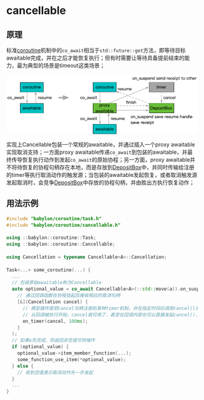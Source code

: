 # cancellable

## 原理

标准[coroutine](https://en.cppreference.com/w/cpp/language/coroutines)机制中的`co_await`相当于`std::future::get`方法，即等待目标awaitable完成，并在之后才能恢复执行；但有时需要让等待具备提前结束的能力，最为典型的场景是timeout这类场景；

![](images/cancellable.png)

实现上Cancellable包装一个常规的awaitable，并通过插入一个proxy awaitable实现取消支持；一方面proxy awaitable传递`co_await`到包装的awaitable，并最终传导恢复执行动作到发起`co_await`的原始协程；另一方面，proxy awaitable并不将待恢复的协程句柄存在本地，而是存放到[DepositBox](../concurrent/deposit_box.md)中，并同时传输给注册的timer等执行取消动作的触发源；当包装的awaitable发起恢复，或者取消触发源发起取消时，会竞争[DepositBox](../concurrent/deposit_box.md)中存放的协程句柄，并由胜出方执行恢复动作；

## 用法示例

```c++
#include "babylon/coroutine/task.h"
#include "babylon/coroutine/cancellable.h"

using ::babylon::coroutine::Task;
using ::babylon::coroutine::Cancellable;

using Cancellation = typename Cancellable<A>::Cancellation;

Task<...> some_coroutine(...) {
  ...
  // 包装原始awaitable称为Cancellable
  auto optional_value = co_await Cancellable<A>(::std::move(a)).on_suspend(
    // 通过回调函数在协程挂起后接收相应的取消句柄
    [&](Cancellation cancel) {
      // 典型操作是把cancel句柄注册到某种timer机制，并在指定时间后调用cancel()发起取消
      // 从回调被执行开始，cancel就可用了，甚至在回调内部也可以直接发起cancel()，虽然一般这并没有什么意义
      on_timer(cancel, 100ms);
    }
  );
  // 如果a先完成，则返回非空值可供操作
  if (optional_value) {
    optional_value->item_member_function(...);
    some_function_use_item(*optional_value);
  } else {
    // 收到空值表示取消动作先一步发起
  } 
  ...
}
```

